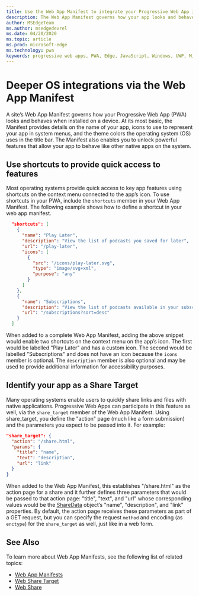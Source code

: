 ```yaml
---
title: Use the Web App Manifest to integrate your Progressive Web App into the Operating System
description: The Web App Manifest governs how your app looks and behaves within the context of the Operating System.
author: MSEdgeTeam
ms.author: msedgedevrel
ms.date: 04/20/2020
ms.topic: article
ms.prod: microsoft-edge
ms.technology: pwa
keywords: progressive web apps, PWA, Edge, JavaScript, Windows, UWP, Microsoft Store
---
```


# Deeper OS integrations via the Web App Manifest

A site’s Web App Manifest governs how your Progressive Web App (PWA) looks and behaves when installed on a device. At its most basic, the Manifest provides details on the name of your app, icons to use to represent your app in system menus, and the theme colors the operating system (OS) uses in the title bar. The Manifest also enables you to unlock powerful features that allow your app to behave like other native apps on the system.

## Use shortcuts to provide quick access to features

Most operating systems provide quick access to key app features using shortcuts on the context menu connected to the app’s icon. To use shortcuts in your PWA, include the `shortcuts` member in your Web App Manifest. The following example shows how to define a shortcut in your web app manifest. 

```json
  "shortcuts": [
    {
      "name": "Play Later",
      "description": "View the list of podcasts you saved for later",
      "url": "/play-later",
      "icons": [
        {
          "src": "/icons/play-later.svg",
          "type": "image/svg+xml",
          "purpose": "any"
        }
      ]
    },
    {
      "name": "Subscriptions",
      "description": "View the list of podcasts available in your subscription",
      "url": "/subscriptions?sort=desc"
    }
  ]
```

When added to a complete Web App Manifest, adding the above snippet would enable two shortcuts on the context menu on the app’s icon. The first would be labelled "Play Later" and has a custom icon. The second would be labelled "Subscriptions" and does not have an icon because the `icons` member is optional. The `description` member is also optional and may be used to provide additional information for accessibility purposes.

## Identify your app as a Share Target

Many operating systems enable users to quickly share links and files with native applications. Progressive Web Apps can participate in this feature as well, via the `share_target` member of the Web App Manifest. Using share_target, you define the "action" page (much like a form submission) and the parameters you expect to be passed into it. For example:

```json
"share_target": {
  "action": "/share.html",
  "params": {
    "title": "name",
    "text": "description",
    "url": "link"
  }
}
```

When added to the Web App Manifest, this establishes "/share.html" as the action page for a share and it further defines three parameters that would be passed to that action page: "title", "text", and "url" whose corresponding values would be the [ShareData](https://wicg.github.io/web-share#dom-sharedata) object’s "name", "description", and "link" properties. By default, the action page receives these parameters as part of a GET request, but you can specify the request `method` and encoding (as `enctype`) for the `share_target` as well, just like in a web form.

## See Also

To learn more about Web App Manifests, see the following list of related topics:

- [Web App Manifests](https://developer.mozilla.org/docs/Web/Manifest)
- [Web Share Target](https://wicg.github.io/web-share-target/)
- [Web Share](https://w3c.github.io/web-share/)
